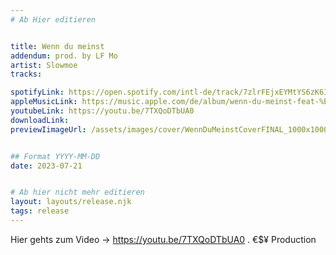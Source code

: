 ```yaml
---
# Ab Hier editieren


title: Wenn du meinst
addendum: prod. by LF Mo
artist: Slowmoe
tracks:

spotifyLink: https://open.spotify.com/intl-de/track/7zlrFEjxEYMtYS6zK6Ilx5?si=8e7547d845664f98
appleMusicLink: https://music.apple.com/de/album/wenn-du-meinst-feat-%E2%82%AC%24%C2%A5-single/1689832698
youtubeLink: https://youtu.be/7TXQoDTbUA0
downloadLink: 
previewIimageUrl: /assets/images/cover/WennDuMeinstCoverFINAL_1000x1000.png


## Format YYYY-MM-DD
date: 2023-07-21


# Ab hier nicht mehr editieren
layout: layouts/release.njk
tags: release
---
```


Hier gehts zum Video -> https://youtu.be/7TXQoDTbUA0
.
€$¥ Production